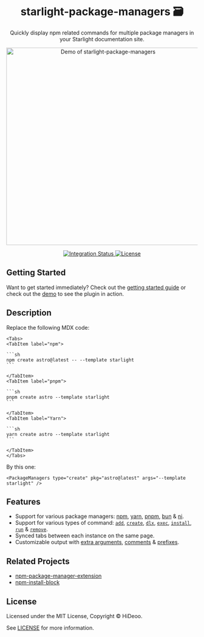 <div align="center">
  <h1>starlight-package-managers 🗃</h1>
  <p>Quickly display npm related commands for multiple package managers in your Starlight documentation site.</p>
  <p>
    <a href="https://github.com/HiDeoo/starlight-package-managers/assets/494699/5666eb82-4e80-4ce9-ac07-3f711e51062c" title="Demo of starlight-package-managers">
      <img alt="Demo of starlight-package-managers" src="https://github.com/HiDeoo/starlight-package-managers/assets/494699/5666eb82-4e80-4ce9-ac07-3f711e51062c" width="520" />
    </a>
  </p>
</div>

<div align="center">
  <a href="https://github.com/HiDeoo/starlight-package-managers/actions/workflows/integration.yml">
    <img alt="Integration Status" src="https://github.com/HiDeoo/starlight-package-managers/actions/workflows/integration.yml/badge.svg" />
  </a>
  <a href="https://github.com/HiDeoo/starlight-package-managers/blob/main/LICENSE">
    <img alt="License" src="https://badgen.net/github/license/HiDeoo/starlight-package-managers" />
  </a>
  <br />
</div>

## Getting Started

Want to get started immediately? Check out the [getting started guide](https://starlight-package-managers.vercel.app/getting-started/) or check out the [demo](https://starlight-package-managers.vercel.app/demo/) to see the plugin in action.

## Description

Replace the following MDX code:

````mdx
<Tabs>
<TabItem label="npm">

```sh
npm create astro@latest -- --template starlight
```

</TabItem>
<TabItem label="pnpm">

```sh
pnpm create astro --template starlight
```

</TabItem>
<TabItem label="Yarn">

```sh
yarn create astro --template starlight
```

</TabItem>
</Tabs>
````

By this one:

```mdx
<PackageManagers type="create" pkg="astro@latest" args="--template starlight" />
```

## Features

- Support for various package managers: [npm](https://www.npmjs.com), [yarn](https://yarnpkg.com), [pnpm](https://pnpm.io), [bun](https://bun.sh) & [ni](https://github.com/antfu/ni).
- Support for various types of command: [`add`](https://starlight-package-managers.vercel.app/usage/#add), [`create`](https://starlight-package-managers.vercel.app/usage/#create), [`dlx`](https://starlight-package-managers.vercel.app/usage/#dlx), [`exec`](https://starlight-package-managers.vercel.app/usage/#exec), [`install`](https://starlight-package-managers.vercel.app/usage/#install), [`run`](https://starlight-package-managers.vercel.app/usage/#run) & [`remove`](https://starlight-package-managers.vercel.app/usage/#remove).
- Synced tabs between each instance on the same page.
- Customizable output with [extra arguments](https://starlight-package-managers.vercel.app/usage/#extra-arguments), [comments](https://starlight-package-managers.vercel.app/usage/#comment) & [prefixes](https://starlight-package-managers.vercel.app/usage/#prefix).

## Related Projects

- [npm-package-manager-extension](https://github.com/HiDeoo/npm-package-manager-extension)
- [npm-install-block](https://github.com/HiDeoo/npm-install-block)

## License

Licensed under the MIT License, Copyright © HiDeoo.

See [LICENSE](https://github.com/HiDeoo/starlight-package-managers/blob/main/LICENSE) for more information.
